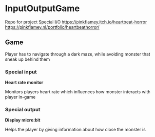 # InputOutputGame
Repo for project Special I/O
https://pinkflamey.itch.io/heartbeat-horror
https://pinkflamey.nl/portfolio/heartbeathorror/

## Game

Player has to navigate through a dark maze, while avoiding monster that sneak up behind them

### Special input

**Heart rate monitor**

Monitors players heart rate which influences how monster interacts with player in-game

### Special output

**Display micro:bit**

Helps the player by giving information about how close the monster is

